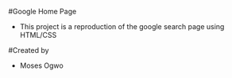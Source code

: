 #Google Home Page
- This project is a reproduction of the google search page using HTML/CSS

#Created by
- Moses Ogwo
